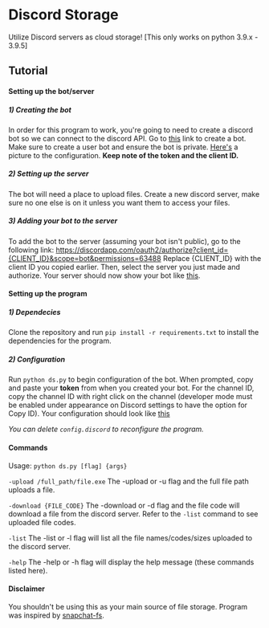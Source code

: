 # Discord Storage
Utilize Discord servers as cloud storage! [This only works on python 3.9.x - 3.9.5]

## Tutorial
#### Setting up the bot/server

##### 1) Creating the bot
In order for this program to work, you're going to need to create a discord bot so we can connect to the discord API. Go to [this](https://discordapp.com/developers/applications/me) link to create a bot. Make sure to create a user bot and ensure the bot is private. [Here's](http://i.imgur.com/QIWBksk.png) a picture to the configuration. **Keep note of the token and the client ID.**
##### 2) Setting up the server
The bot will need a place to upload files. Create a new discord server, make sure no one else is on it unless you want them to access your files.

##### 3) Adding your bot to the server
To add the bot to the server (assuming your bot isn't public), go to the following link: https://discordapp.com/oauth2/authorize?client_id={CLIENT_ID}&scope=bot&permissions=63488
Replace {CLIENT_ID} with the client ID you copied earlier. Then, select the server you just made and authorize. Your server should now show your bot like [this](http://i.imgur.com/NnqQAv7.png).

#### Setting up the program
##### 1) Dependecies
Clone the repository and run ```pip install -r requirements.txt``` to install the dependencies for the program.
##### 2) Configuration
Run ```python ds.py``` to begin configuration of the bot. When prompted, copy and paste your **token** from when you created your bot. For the channel ID, copy the channel ID with right click on the channel (developer mode must be enabled under appearance on Discord settings to have the option for Copy ID). Your configuration should look like [this](http://i.imgur.com/g72BDoG.png)

*You can delete ```config.discord``` to reconfigure the program.*
#### Commands
Usage: ```python ds.py [flag] {args}```

```-upload /full_path/file.exe``` The -upload or -u flag and the full file path uploads a file.

```-download {FILE_CODE}``` The -download or -d flag and the file code will download a file from the discord server. Refer to the ```-list``` command to see uploaded file codes.

```-list``` The -list or -l flag will list all the file names/codes/sizes uploaded to the discord server.

```-help``` The -help or -h flag will display the help message (these commands listed here).


#### Disclaimer
You shouldn't be using this as your main source of file storage. Program was inspired by [snapchat-fs](https://github.com/hausdorff/snapchat-fs). 



